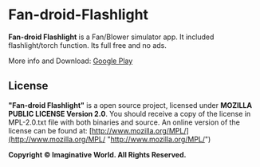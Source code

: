 # Fan-droid-Flashlight

**Fan-droid Flashlight** is a Fan/Blower simulator app. It included flashlight/torch function. Its full free and no ads.

More info and Download: [Google Play](https://play.google.com/store/apps/details?id=org.imaginativeworld.fan)

## License

**"Fan-droid Flashlight"** is a open source project, licensed under **MOZILLA PUBLIC LICENSE Version 2.0**. You should receive a copy of the license in MPL-2.0.txt file with both binaries and source. An online version of the license can be found at: [http://www.mozilla.org/MPL/](http://www.mozilla.org/MPL/ "http://www.mozilla.org/MPL/")

**Copyright © Imaginative World. All Rights Reserved.**